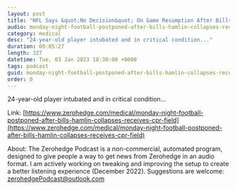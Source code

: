 ```yaml
---
layout: post
title: "NFL Says &quot;No Decision&quot; On Game Resumption After Bills Confirm Hamlin Suffered &quot;Cardiac Arrest&quot;"
audio: monday-night-football-postponed-after-bills-hamlin-collapses-receives-cpr-field-3
category: medical
desc: "24-year-old player intubated and in critical condition..."
duration: 00:05:27
length: 327
datetime: Tue, 03 Jan 2023 18:30:00 +0000
tags: podcast
guid: monday-night-football-postponed-after-bills-hamlin-collapses-receives-cpr-field-0
order: 0
---
```

24-year-old player intubated and in critical condition...

Link: [https://www.zerohedge.com/medical/monday-night-football-postponed-after-bills-hamlin-collapses-receives-cpr-field](https://www.zerohedge.com/medical/monday-night-football-postponed-after-bills-hamlin-collapses-receives-cpr-field)

About: The Zerohedge Podcast is a non-commercial, automated program, designed to give people a way to get news from Zerohedge in an audio format.  I am actively working on tweaking and improving the setup to create a better listening experience (December 2022).  Suggestions are welcome: [zerohedgePodcast@outlook.com](mailto:zerohedgePodcast@outlook.com)